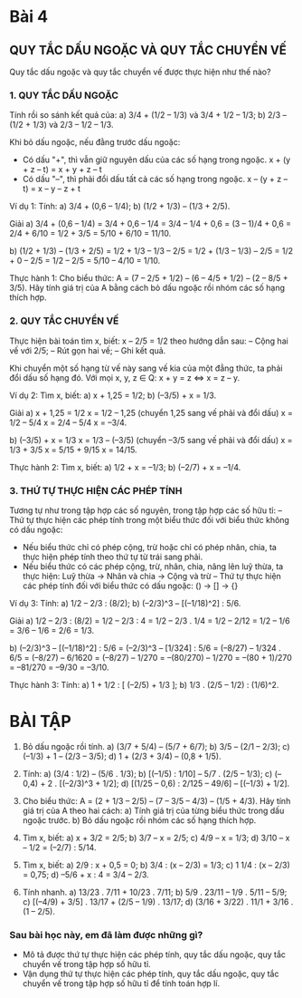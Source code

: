 # Bài 4
## QUY TẮC DẤU NGOẶC VÀ QUY TẮC CHUYỂN VẾ

Quy tắc dấu ngoặc và quy tắc chuyển vế được thực hiện như thế nào?

### 1. QUY TẮC DẤU NGOẶC

Tính rồi so sánh kết quả của:
a) 3/4 + (1/2 – 1/3) và 3/4 + 1/2 – 1/3;
b) 2/3 – (1/2 + 1/3) và 2/3 – 1/2 – 1/3.

Khi bỏ dấu ngoặc, nếu đằng trước dấu ngoặc:
- Có dấu "+", thì vẫn giữ nguyên dấu của các số hạng trong ngoặc.
  x + (y + z – t) = x + y + z – t
- Có dấu "–", thì phải đổi dấu tất cả các số hạng trong ngoặc.
  x – (y + z – t) = x – y – z + t

Ví dụ 1: Tính: a) 3/4 + (0,6 – 1/4);
b) (1/2 + 1/3) – (1/3 + 2/5).

Giải
a) 3/4 + (0,6 – 1/4) = 3/4 + 0,6 – 1/4 = 3/4 – 1/4 + 0,6 = (3 – 1)/4 + 0,6 = 2/4 + 6/10 = 1/2 + 3/5 = 5/10 + 6/10 = 11/10.

b) (1/2 + 1/3) – (1/3 + 2/5) = 1/2 + 1/3 – 1/3 – 2/5 = 1/2 + (1/3 – 1/3) – 2/5 = 1/2 + 0 – 2/5 = 1/2 – 2/5 = 5/10 – 4/10 = 1/10.

Thực hành 1: Cho biểu thức:
A = (7 – 2/5 + 1/2) – (6 – 4/5 + 1/2) – (2 – 8/5 + 3/5).
Hãy tính giá trị của A bằng cách bỏ dấu ngoặc rồi nhóm các số hạng thích hợp.

### 2. QUY TẮC CHUYỂN VẾ

Thực hiện bài toán tìm x, biết: x – 2/5 = 1/2 theo hướng dẫn sau:
– Cộng hai vế với 2/5;
– Rút gọn hai vế;
– Ghi kết quả.

Khi chuyển một số hạng từ vế này sang vế kia của một đẳng thức, ta phải đổi dấu số hạng đó.
Với mọi x, y, z ∈ Q: x + y = z ⇔ x = z – y.

Ví dụ 2: Tìm x, biết:
a) x + 1,25 = 1/2;
b) (–3/5) + x = 1/3.

Giải
a) x + 1,25 = 1/2
   x = 1/2 – 1,25 (chuyển 1,25 sang vế phải và đổi dấu)
   x = 1/2 – 5/4
   x = 2/4 – 5/4
   x = –3/4.

b) (–3/5) + x = 1/3
   x = 1/3 – (–3/5) (chuyển –3/5 sang vế phải và đổi dấu)
   x = 1/3 + 3/5
   x = 5/15 + 9/15
   x = 14/15.

Thực hành 2: Tìm x, biết:
a) 1/2 + x = –1/3;
b) (–2/7) + x = –1/4.

### 3. THỨ TỰ THỰC HIỆN CÁC PHÉP TÍNH

Tương tự như trong tập hợp các số nguyên, trong tập hợp các số hữu tỉ:
– Thứ tự thực hiện các phép tính trong một biểu thức đối với biểu thức không có dấu ngoặc:
+ Nếu biểu thức chỉ có phép cộng, trừ hoặc chỉ có phép nhân, chia, ta thực hiện phép tính theo thứ tự từ trái sang phải.
+ Nếu biểu thức có các phép cộng, trừ, nhân, chia, nâng lên luỹ thừa, ta thực hiện:
  Luỹ thừa → Nhân và chia → Cộng và trừ
– Thứ tự thực hiện các phép tính đối với biểu thức có dấu ngoặc:
  () → [] → {}

Ví dụ 3: Tính:
a) 1/2 – 2/3 : (8/2);
b) (–2/3)^3 – [(–1/18)^2] : 5/6.

Giải
a) 1/2 – 2/3 : (8/2) = 1/2 – 2/3 : 4 = 1/2 – 2/3 . 1/4 = 1/2 – 2/12 = 1/2 – 1/6 = 3/6 – 1/6 = 2/6 = 1/3.

b) (–2/3)^3 – [(–1/18)^2] : 5/6 = (–2/3)^3 – [1/324] : 5/6
= (–8/27) – 1/324 . 6/5
= (–8/27) – 6/1620
= (–8/27) – 1/270
= –(80/270) – 1/270 = –(80 + 1)/270 = –81/270 = –9/30 = –3/10.

Thực hành 3: Tính:
a) 1 + 1/2 : [ (–2/5) + 1/3 ];
b) 1/3 . (2/5 – 1/2) : (1/6)^2.

# BÀI TẬP

1.  Bỏ dấu ngoặc rồi tính.
    a) (3/7 + 5/4) – (5/7 + 6/7);
    b) 3/5 – (2/1 – 2/3);
    c) (–1/3) + 1 – (2/3 – 3/5);
    d) 1 + (2/3 + 3/4) – (0,8 + 1/5).

2.  Tính:
    a) (3/4 : 1/2) – (5/6 . 1/3);
    b) [(–1/5) : 1/10] – 5/7 . (2/5 – 1/3);
    c) (–0,4) + 2 . [(–2/3)^3 + 1/2];
    d) [(1/25 – 0,6) : 2/125 – 49/6] – [(–1/3) + 1/2].

3.  Cho biểu thức: A = (2 + 1/3 – 2/5) – (7 – 3/5 – 4/3) – (1/5 + 4/3).
    Hãy tính giá trị của A theo hai cách:
    a) Tính giá trị của từng biểu thức trong dấu ngoặc trước.
    b) Bỏ dấu ngoặc rồi nhóm các số hạng thích hợp.

4.  Tìm x, biết:
    a) x + 3/2 = 2/5;
    b) 3/7 – x = 2/5;
    c) 4/9 – x = 1/3;
    d) 3/10 – x – 1/2 = (–2/7) : 5/14.

5.  Tìm x, biết:
    a) 2/9 : x + 0,5 = 0;
    b) 3/4 : (x – 2/3) = 1/3;
    c) 1 1/4 : (x – 2/3) = 0,75;
    d) –5/6 + x : 4 = 3/4 – 2/3.

6.  Tính nhanh.
    a) 13/23 . 7/11 + 10/23 . 7/11;
    b) 5/9 . 23/11 – 1/9 . 5/11 – 5/9;
    c) [(–4/9) + 3/5] . 13/17 + (2/5 – 1/9) . 13/17;
    d) (3/16 + 3/22) . 11/1 + 3/16 . (1 – 2/5).

### Sau bài học này, em đã làm được những gì?

- Mô tả được thứ tự thực hiện các phép tính, quy tắc dấu ngoặc, quy tắc chuyển vế trong tập hợp số hữu tỉ.
- Vận dụng thứ tự thực hiện các phép tính, quy tắc dấu ngoặc, quy tắc chuyển vế trong tập hợp số hữu tỉ để tính toán hợp lí.

